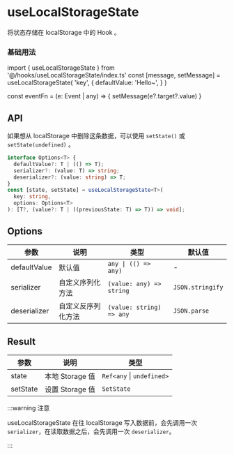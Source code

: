 # useLocalStorageState

将状态存储在 localStorage 中的 Hook 。

### 基础用法
import { useLocalStorageState } from '@/hooks/useLocalStorageState/index.ts'
const [message, setMessage] = useLocalStorageState(
	'key',
	{
		defaultValue: 'Hello~',
	}
)

const eventFn = (e: Event | any) => {
	setMessage(e?.target?.value)
}

## API

如果想从 localStorage 中删除这条数据，可以使用 `setState()` 或 `setState(undefined)` 。

```typescript
interface Options<T> {
  defaultValue?: T | (() => T);
  serializer?: (value: T) => string;
  deserializer?: (value: string) => T;
}
const [state, setState] = useLocalStorageState<T>(
  key: string,
  options: Options<T>
): [T?, (value?: T | ((previousState: T) => T)) => void];
```

## Options

| 参数         | 说明               | 类型                     | 默认值           |
| ------------ | ------------------ | ------------------------ | ---------------- |
| defaultValue | 默认值             | `any \| (() => any)`     | -                |
| serializer   | 自定义序列化方法   | `(value: any) => string` | `JSON.stringify` |
| deserializer | 自定义反序列化方法 | `(value: string) => any` | `JSON.parse`     |

## Result

| 参数     | 说明            | 类型                      |
| -------- | --------------- | ------------------------- |
| state    | 本地 Storage 值 | `Ref<any` \| `undefined>` |
| setState | 设置 Storage 值 | `SetState`                |

:::warning 注意

useLocalStorageState 在往 localStorage 写入数据前，会先调用一次 `serializer`，在读取数据之后，会先调用一次 `deserializer`。

:::
